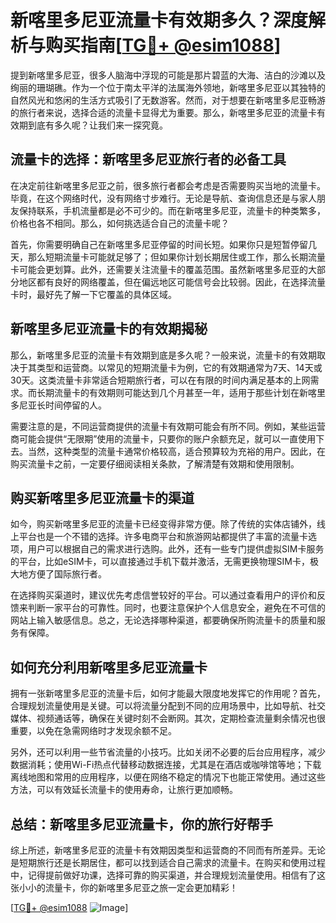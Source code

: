 # 新喀里多尼亚流量卡有效期多久？深度解析与购买指南[[TG💪+ @esim1088](https://t.me/s/esim1088)]

提到新喀里多尼亚，很多人脑海中浮现的可能是那片碧蓝的大海、洁白的沙滩以及绚丽的珊瑚礁。作为一个位于南太平洋的法属海外领地，新喀里多尼亚以其独特的自然风光和悠闲的生活方式吸引了无数游客。然而，对于想要在新喀里多尼亚畅游的旅行者来说，选择合适的流量卡显得尤为重要。那么，新喀里多尼亚的流量卡有效期到底有多久呢？让我们来一探究竟。

## 流量卡的选择：新喀里多尼亚旅行者的必备工具

在决定前往新喀里多尼亚之前，很多旅行者都会考虑是否需要购买当地的流量卡。毕竟，在这个网络时代，没有网络寸步难行。无论是导航、查询信息还是与家人朋友保持联系，手机流量都是必不可少的。而在新喀里多尼亚，流量卡的种类繁多，价格也各不相同。那么，如何挑选适合自己的流量卡呢？

首先，你需要明确自己在新喀里多尼亚停留的时间长短。如果你只是短暂停留几天，那么短期流量卡可能就足够了；但如果你计划长期居住或工作，那么长期流量卡可能会更划算。此外，还需要关注流量卡的覆盖范围。虽然新喀里多尼亚的大部分地区都有良好的网络覆盖，但在偏远地区可能信号会比较弱。因此，在选择流量卡时，最好先了解一下它覆盖的具体区域。

## 新喀里多尼亚流量卡的有效期揭秘

那么，新喀里多尼亚的流量卡有效期到底是多久呢？一般来说，流量卡的有效期取决于其类型和运营商。以常见的短期流量卡为例，它的有效期通常为7天、14天或30天。这类流量卡非常适合短期旅行者，可以在有限的时间内满足基本的上网需求。而长期流量卡的有效期则可能达到几个月甚至一年，适用于那些计划在新喀里多尼亚长时间停留的人。

需要注意的是，不同运营商提供的流量卡有效期可能会有所不同。例如，某些运营商可能会提供“无限期”使用的流量卡，只要你的账户余额充足，就可以一直使用下去。当然，这种类型的流量卡通常价格较高，适合预算较为充裕的用户。因此，在购买流量卡之前，一定要仔细阅读相关条款，了解清楚有效期和使用限制。

## 购买新喀里多尼亚流量卡的渠道

如今，购买新喀里多尼亚的流量卡已经变得非常方便。除了传统的实体店铺外，线上平台也是一个不错的选择。许多电商平台和旅游网站都提供了丰富的流量卡选项，用户可以根据自己的需求进行选购。此外，还有一些专门提供虚拟SIM卡服务的平台，比如eSIM卡，可以直接通过手机下载并激活，无需更换物理SIM卡，极大地方便了国际旅行者。

在选择购买渠道时，建议优先考虑信誉较好的平台。可以通过查看用户的评价和反馈来判断一家平台的可靠性。同时，也要注意保护个人信息安全，避免在不可信的网站上输入敏感信息。总之，无论选择哪种渠道，都要确保所购流量卡的质量和服务有保障。

## 如何充分利用新喀里多尼亚流量卡

拥有一张新喀里多尼亚的流量卡后，如何才能最大限度地发挥它的作用呢？首先，合理规划流量使用是关键。可以将流量分配到不同的应用场景中，比如导航、社交媒体、视频通话等，确保在关键时刻不会断网。其次，定期检查流量剩余情况也很重要，以免在急需网络时才发现余额不足。

另外，还可以利用一些节省流量的小技巧。比如关闭不必要的后台应用程序，减少数据消耗；使用Wi-Fi热点代替移动数据连接，尤其是在酒店或咖啡馆等地；下载离线地图和常用的应用程序，以便在网络不稳定的情况下也能正常使用。通过这些方法，可以有效延长流量卡的使用寿命，让旅行更加顺畅。

## 总结：新喀里多尼亚流量卡，你的旅行好帮手

综上所述，新喀里多尼亚的流量卡有效期因类型和运营商的不同而有所差异。无论是短期旅行还是长期居住，都可以找到适合自己需求的流量卡。在购买和使用过程中，记得提前做好功课，选择可靠的购买渠道，并合理规划流量使用。相信有了这张小小的流量卡，你的新喀里多尼亚之旅一定会更加精彩！

[[TG💪+ @esim1088](https://t.me/s/esim1088) ![Image](https://i.postimg.cc/4NQfJmqS/Snipaste-2025-05-13-00-14-12.png)]